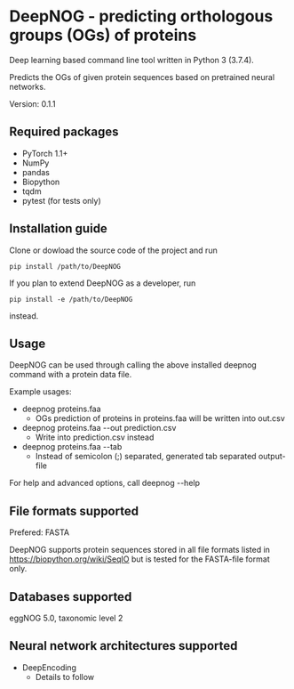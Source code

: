 # DeepNOG - predicting orthologous groups (OGs) of proteins

Deep learning based command line tool written in Python 3 (3.7.4). 

Predicts the OGs of given protein sequences based on pretrained neural
networks.

Version: 0.1.1

## Required packages

*  PyTorch 1.1+
*  NumPy
*  pandas
*  Biopython
*  tqdm
*  pytest (for tests only)

## Installation guide

Clone or dowload the source code of the project and run

```pip install /path/to/DeepNOG```

If you plan to extend DeepNOG as a developer, run

```pip install -e /path/to/DeepNOG```

instead.

## Usage

DeepNOG can be used through calling the above installed deepnog command with a protein data file. 

Example usages: 

*  deepnog proteins.faa 
    * OGs prediction of proteins in proteins.faa will be written into out.csv
*  deepnog proteins.faa --out prediction.csv
    * Write into prediction.csv instead
*  deepnog proteins.faa --tab
    * Instead of semicolon (;) separated, generated tab separated output-file

For help and advanced options, call deepnog --help

## File formats supported

Prefered: FASTA

DeepNOG supports protein sequences stored in all file formats listed in
https://biopython.org/wiki/SeqIO but is tested for the FASTA-file format
only.

## Databases supported

eggNOG 5.0, taxonomic level 2

## Neural network architectures supported

*  DeepEncoding
    * Details to follow


    